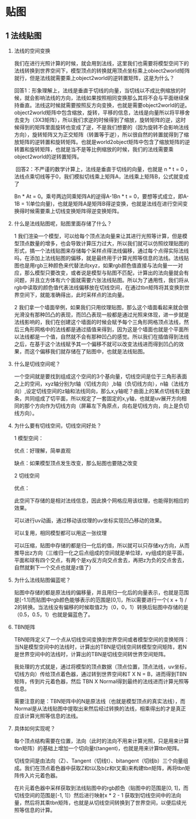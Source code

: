# 贴图

## 1 法线贴图

1. 法线的空间变换

   我们在进行光照计算的时候，就会用到法线，这里我们也需要将模型空间下的法线转换到世界空间下，模型顶点的转换就用顶点坐标乘上obiect2world矩阵就行，但是法线就需要乘上object2world的逆转置矩阵，这是为什么？

   ​	回答1：形象理解上，法线是垂直于切线的向量，当切线以不成比例缩放的时候，就会影响法线的方向，法线如果按照相同变换那么其将不会与平面继续保持垂直。法线这时候就需要按照反方向变换，也就是需要object2world的逆。object2world矩阵中包含缩放，旋转，平移的信息，法线是向量所以将平移舍去变为（3X3矩阵），所以我们求逆的时候得到了缩放，旋转矩阵的逆，这时候得到的矩阵里面旋转也变成了逆，不是我们想要的（因为旋转不会影响法线方向），旋转矩阵又为正交矩阵（转置等于逆），所以很自然的转置就得到了缩放矩阵的逆转置和旋转矩阵。也就是world2object矩阵中包含了缩放矩阵的逆转置和旋转矩阵，也就是当不是等比例缩放的时候，我们的法线需要乘object2world的逆转置矩阵。

   ​	回答2：不严谨的数学计算上，法线是垂直于切线的向量，也就是 n * t = 0 ，法线点乘切线等于0，我们模拟切线乘上矩阵A，法线乘上矩阵B，公式就变成了

   Bn * At = 0。乘号两边同乘矩阵A的逆得A-1Bn * t = 0，要想等式成立，即A-1B = 1(单位向量)，也就是矩阵A是矩阵B得逆变换，也就是法线在进行空间变换得时候需要乘上切线变换矩阵得逆变换矩阵。

2. 什么是法线贴图呢，贴图里面存储了什么？

   1 我们渲染一个模型，可以给每个顶点法向量来让其进行光照等计算，但是模型顶点数量的增多，也会导致计算压力过大，所以我们就可以仿照纹理贴图的形式，搞一个法线贴图来存储每个采样点得法线偏移，通过每个点得实际法线吗，在添加上法线贴图的偏移，就是最终用于计算光照等信息的法线。法线贴图也是用rgb三种颜色来代替法向xyz，如果rgb颜色值直接与法向量一一对应，那么模型只要改变，或者说是模型与贴图不匹配，计算出的法向量就会有问题，并且立方体有六个面就需要六张法线贴图。所以为了通用性，我们将从rgb中读取的颜色值代表法线偏移放在切线空间，在通过tbn矩阵将其变换到世界空间下，就能准确得出，此时采样点的法向量。

   2 我们拿一个墙面举例，如果我们只用纹理贴图，那么这个墙面看起来就会很光滑没有那种凹凸的表现，而凹凸表现一般都是通过光照来体现，进一步就是法线影响的，我们在创建这个墙面的时候会赋予每个三角形网格顶点法线，然后三角形网格中的法线都是通过插值来得到，因为这是个墙面也就是个平面所以法线都是一个值，自然就不会有那种凹凸的感觉。所以我们在插值得到法线之后，在基于这个法线赋予其一个偏移不就可以改变法线进而得到凹凸的效果，而这个偏移我们就存储在了贴图中，也就是法线贴图。

3. 什么是切线空间呢？

   一个空间就是要找到组成这个空间的3个基向量，切线空间是位于三角形表面之上的空间，xyz轴分别为t轴（切线方向）,b轴（负切线方向），n轴（法线方向）,设定切线空间的z轴和法线同向，那么x,y轴呢？曲面上的某点切线有无数条，共同组成了切平面，所以规定了一套固定的x,y轴，也就是uv展开方向相同的那个方向作为切线方向（屏幕左下角原点，向右是切线方向，向上是负切线方向）。

4. 为什么要有切线空间，切线空间好处？

   1 模型空间：

   优点：好理解，简单直观

   缺点：如果模型顶点发生改变，那么贴图也要随之改变

   2 切线空间

   优点：

   此空间下存储的是相对法线信息，因此换个网格应用该纹理，也能得到相应的效果。

   可以进行uv动画，通过移动该纹理的uv坐标实现凹凸移动的效果。

   可以复用，相同模型都可以用这一张纹理

   可以压缩，贴图中存储的都是归一化后的值，所以就可以只存储xy方向，从而推导出z方向（三维归一化之后点组成的空间就是单位球，xy组成的是平面，平面和球有四个交点，有两个是xy反方向交点舍去，再把z为负的交点舍去，自然就剩下一个交点也就是z值了）

5. 为什么法线贴图偏蓝呢？

   贴图中存储的都是原法线的偏移量，并且用归一化后的向量表示，也就是范围是[-1.1]而贴图中rgb颜色能够表示的范围是[0,1]，所以需要进行一个( x + 1) / 2的转换。当法线没有偏移的时候取值2为（0，0，1）转换后贴图中存储的是（0.5，0.5，1）也就是偏蓝色了。

6. TBN矩阵

   TBN矩阵定义了一个点从切线空间变换到世界空间或者模型空间的变换矩阵：当N是模型空间中的法线时，计算出的TBN是切线空间转模型空间矩阵，若N是世界空间中的法线时，计算出的TBN是切线空间转世界空间矩阵。

   我处理的方式就是，通过将模型的顶点数据（顶点位置，顶点法线，uv坐标，切线方向）传给顶点着色器，通过转到世界空间和T X N = B，进而得到TBN矩阵，传到片元着色器，然后 TBN X Normal得到最终的法线进而计算光照等信息。

   需要注意的是：TBN矩阵中的N是原法线（也就是模型顶点的真实法线），而Normal是从法线贴图中提取出来然后经过转换的法线，相乘得出的才是真正应该计算光照等信息的法线。

7. 具体如何实现呢？

   每个顶点结构需要在位置，法向（此时的法向不用来计算光照，只是用来计算tbn矩阵）的基础上增加一个切向量t(tangent)，也就是用来计算tbn矩阵。

   切线空间是由法向（Z）、Tangent（切线t）、bitangent（切线b）三个向量组成。我们在顶点着色器中获取Z和t以及b(z和t叉乘)来构建tbn矩阵，再将tbn矩阵传入片元着色器。

   在片元着色器中采样获取到法线贴图中的rgb颜色（贴图中的范围是[0, 1]，而切线空间的范围是[-1, 1]）然后进行映射x * 2 - 1 获取到切线空间中的法向量，然后将其乘tbn矩阵，也就是从切线空间转换到了世界空间，以便后续光照等信息的计算。
